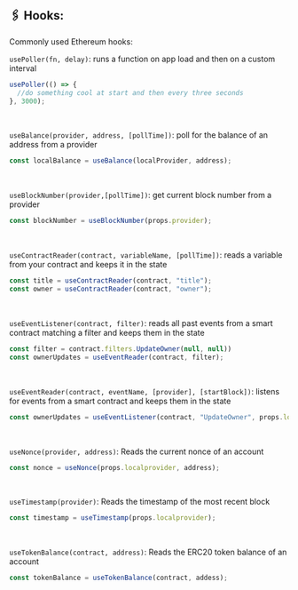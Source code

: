## 🖇 Hooks:

Commonly used Ethereum hooks:

`usePoller(fn, delay)`: runs a function on app load and then on a custom interval

```jsx
usePoller(() => {
  //do something cool at start and then every three seconds
}, 3000);
```

<br/>

`useBalance(provider, address, [pollTime])`: poll for the balance of an address from a provider

```js
const localBalance = useBalance(localProvider, address);
```

<br/>

`useBlockNumber(provider,[pollTime])`: get current block number from a provider

```js
const blockNumber = useBlockNumber(props.provider);
```

<br/>

`useContractReader(contract, variableName, [pollTime])`: reads a variable from your contract and keeps it in the state

```js
const title = useContractReader(contract, "title");
const owner = useContractReader(contract, "owner");
```

<br/>

`useEventListener(contract, filter)`: reads all past events from a smart contract matching a filter and keeps them in the state

```js
const filter = contract.filters.UpdateOwner(null, null))
const ownerUpdates = useEventReader(contract, filter);
```

<br/>

`useEventReader(contract, eventName, [provider], [startBlock])`: listens for events from a smart contract and keeps them in the state

```js
const ownerUpdates = useEventListener(contract, "UpdateOwner", props.localProvider, 1);
```

<br/>

`useNonce(provider, address)`: Reads the current nonce of an account

```js
const nonce = useNonce(props.localprovider, address);
```

<br/>

`useTimestamp(provider)`: Reads the timestamp of the most recent block

```js
const timestamp = useTimestamp(props.localprovider);
```

<br/>

`useTokenBalance(contract, address)`: Reads the ERC20 token balance of an account

```js
const tokenBalance = useTokenBalance(contract, addess);
```

